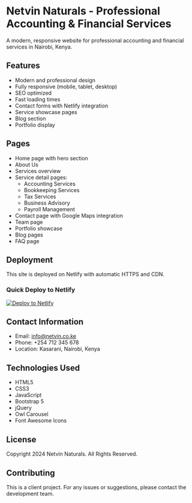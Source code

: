 # Netvin Naturals - Professional Accounting & Financial Services

A modern, responsive website for professional accounting and financial services in Nairobi, Kenya.

## Features

- Modern and professional design
- Fully responsive (mobile, tablet, desktop)
- SEO optimized
- Fast loading times
- Contact forms with Netlify integration
- Service showcase pages
- Blog section
- Portfolio display

## Pages

- Home page with hero section
- About Us
- Services overview
- Service detail pages:
  - Accounting Services
  - Bookkeeping Services
  - Tax Services
  - Business Advisory
  - Payroll Management
- Contact page with Google Maps integration
- Team page
- Portfolio showcase
- Blog pages
- FAQ page

## Deployment

This site is deployed on Netlify with automatic HTTPS and CDN.

### Quick Deploy to Netlify

[![Deploy to Netlify](https://www.netlify.com/img/deploy/button.svg)](https://app.netlify.com/start/deploy)

## Contact Information

- Email: info@netvin.co.ke
- Phone: +254 712 345 678
- Location: Kasarani, Nairobi, Kenya

## Technologies Used

- HTML5
- CSS3
- JavaScript
- Bootstrap 5
- jQuery
- Owl Carousel
- Font Awesome Icons

## License

Copyright 2024 Netvin Naturals. All Rights Reserved.

## Contributing

This is a client project. For any issues or suggestions, please contact the development team.
